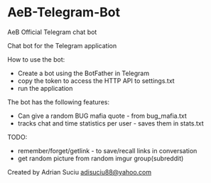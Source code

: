 # AeB-Telegram-Bot
AeB Official Telegram chat bot

Chat bot for the Telegram application

How to use the bot:
- Create a bot using the BotFather in Telegram
- copy the token to access the HTTP API to settings.txt
- run the application

The bot has the following features:
- Can give a random BUG mafia quote - from bug_mafia.txt
- tracks chat and time statistics per user - saves them in stats.txt

TODO:
- remember/forget/getlink - to save/recall links in conversation
- get random picture from random imgur group(subreddit)


Created by Adrian Suciu
adisuciu88@yahoo.com
